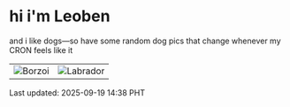 # hi i'm Leoben

and i like dogs—so have some random dog pics that change whenever my CRON feels like it

|  |  |
|--------|----------|
| ![Borzoi](https://random-dog-vercel.vercel.app/api/random-borzoi?v=1758263910) | ![Labrador](https://random-dog-vercel.vercel.app/api/random-labrador?v=1758263910) |

Last updated: 2025-09-19 14:38 PHT
